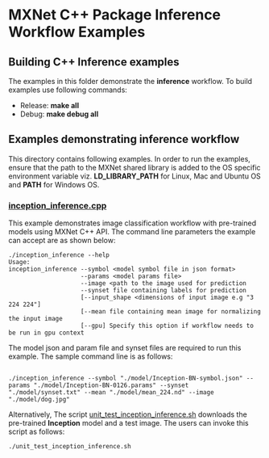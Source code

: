 # MXNet C++ Package Inference Workflow Examples

## Building C++ Inference examples

The examples in this folder demonstrate the **inference** workflow.
To build examples use following commands:

-  Release: **make all**
-  Debug: **make debug all**


## Examples demonstrating inference workflow

This directory contains following examples. In order to run the examples, ensure that the path to the MXNet shared library is added to the OS specific environment variable viz. **LD\_LIBRARY\_PATH** for Linux, Mac and Ubuntu OS and **PATH** for Windows OS.

### [inception_inference.cpp](<https://github.com/apache/incubator-mxnet/blob/master/cpp-package/example/inference/inception_inference.cpp>)

This example demonstrates image classification workflow with pre-trained models using MXNet C++ API. The command line parameters the example can accept are as shown below:

```
./inception_inference --help
Usage:
inception_inference --symbol <model symbol file in json format>
                    --params <model params file>
					--image <path to the image used for prediction
					--synset file containing labels for prediction
					[--input_shape <dimensions of input image e.g "3 224 224"]
					[--mean file containing mean image for normalizing the input image
					[--gpu] Specify this option if workflow needs to be run in gpu context
```
The model json and param file and synset files are required to run this example.  The sample command line is as follows:

```

./inception_inference --symbol "./model/Inception-BN-symbol.json" --params "./model/Inception-BN-0126.params" --synset "./model/synset.txt" --mean "./model/mean_224.nd" --image "./model/dog.jpg"
```
Alternatively, The script [unit_test_inception_inference.sh](<https://github.com/apache/incubator-mxnet/blob/master/cpp-package/example/inference/unit_test_inception_inference.sh>) downloads the pre-trained **Inception** model and a test image. The users can invoke this script as follows:

```
./unit_test_inception_inference.sh
```
